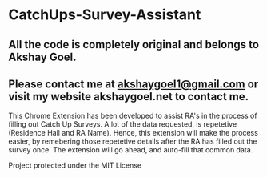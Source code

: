 # CatchUps-Survey-Assistant

## All the code is completely original and belongs to Akshay Goel.
## Please contact me at akshaygoel1@gmail.com or visit my website akshaygoel.net to contact me.

This Chrome Extension has been developed to assist RA's in the process of filling out Catch Up Surveys.
A lot of the data requested, is repetetive (Residence Hall and RA Name). Hence, this extension will make the process easier, by remebering those repetetive details after the RA has filled out the survey once. The extension will go ahead, and auto-fill that common data.

Project protected under the MIT License
